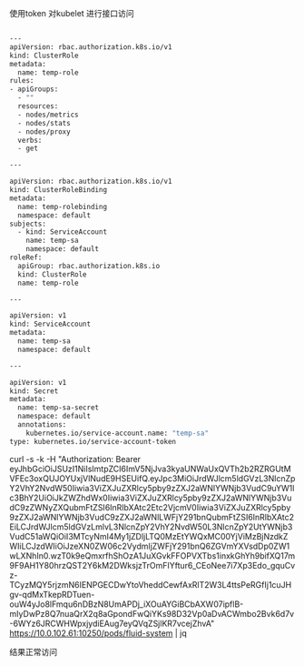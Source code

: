 使用token 对kubelet 进行接口访问


```bash

---
apiVersion: rbac.authorization.k8s.io/v1
kind: ClusterRole
metadata:
  name: temp-role
rules:
- apiGroups:
  - ""
  resources:
  - nodes/metrics
  - nodes/stats
  - nodes/proxy
  verbs:
  - get

---

apiVersion: rbac.authorization.k8s.io/v1
kind: ClusterRoleBinding
metadata:
  name: temp-rolebinding
  namespace: default
subjects:
  - kind: ServiceAccount
    name: temp-sa
    namespace: default
roleRef:
  apiGroup: rbac.authorization.k8s.io
  kind: ClusterRole
  name: temp-role

---

apiVersion: v1
kind: ServiceAccount
metadata:
  name: temp-sa
  namespace: default

---

apiVersion: v1
kind: Secret
metadata:
  name: temp-sa-secret
  namespace: default
  annotations:
    kubernetes.io/service-account.name: "temp-sa"
type: kubernetes.io/service-account-token
```



curl -s -k -H "Authorization: Bearer eyJhbGciOiJSUzI1NiIsImtpZCI6ImV5NjJva3kyaUNWaUxQVTh2b2RZRGUtMVFEc3oxQUJOYUxjVlNudE9HSEUifQ.eyJpc3MiOiJrdWJlcm5ldGVzL3NlcnZpY2VhY2NvdW50Iiwia3ViZXJuZXRlcy5pby9zZXJ2aWNlYWNjb3VudC9uYW1lc3BhY2UiOiJkZWZhdWx0Iiwia3ViZXJuZXRlcy5pby9zZXJ2aWNlYWNjb3VudC9zZWNyZXQubmFtZSI6InRlbXAtc2Etc2VjcmV0Iiwia3ViZXJuZXRlcy5pby9zZXJ2aWNlYWNjb3VudC9zZXJ2aWNlLWFjY291bnQubmFtZSI6InRlbXAtc2EiLCJrdWJlcm5ldGVzLmlvL3NlcnZpY2VhY2NvdW50L3NlcnZpY2UtYWNjb3VudC51aWQiOiI3MTcyNmI4My1jZDljLTQ0MzEtYWQxMC00YjViMzBjNzdkZWIiLCJzdWIiOiJzeXN0ZW06c2VydmljZWFjY291bnQ6ZGVmYXVsdDp0ZW1wLXNhIn0.wzT0k9eQmxrfhShOzA1JuXGvkFFOPVXTbs1inxkGhYh9bifXQ17m9F9AH1Y80hrzQST2Y6kM2DWksjzTrOmFIYftur6_CEoNee7i7Xp3Edo_gquCvz-TCyzMQY5rjzmN6IENPGECDwYtoVheddCewfAxRlT2W3L4ttsPeRGfIj1cuJHgv-qdMxTkepRDTuen-ouW4yJo8lFmqu6nDBzN8UmAPDj_iXOuAYGiBCbAXW07ipflB-mIyDwPz8Q7nuaQrX2q8aGpondFwQiYKs98D32Vp0aDvACWmbo2Bvk6d7v-6WYz6JRCWHWpxjydiEAug7eyQVqZSjlKR7vcejZhvA" https://10.0.102.61:10250/pods/fluid-system | jq


结果正常访问